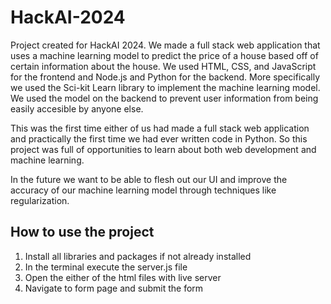 # HackAI-2024
Project created for HackAI 2024. We made a full stack web application that
uses a machine learning model to predict the price of a house based off of 
certain information about the house. We used HTML, CSS, and JavaScript for 
the frontend and Node.js and Python for the backend. More specifically we
used the Sci-kit Learn library to implement the machine learning model. We
used the model on the backend to prevent user information from being easily
accesible by anyone else.

This was the first time either of us had made a full stack web application
and practically the first time we had ever written code in Python. So this 
project was full of opportunities to learn about both web development and 
machine learning. 

In the future we want to be able to flesh out our UI and improve the accuracy 
of our machine learning model through techniques like regularization. 

## How to use the project
1. Install all libraries and packages if not already installed
2. In the terminal execute the server.js file 
3. Open the either of the html files with live server
4. Navigate to form page and submit the form 


